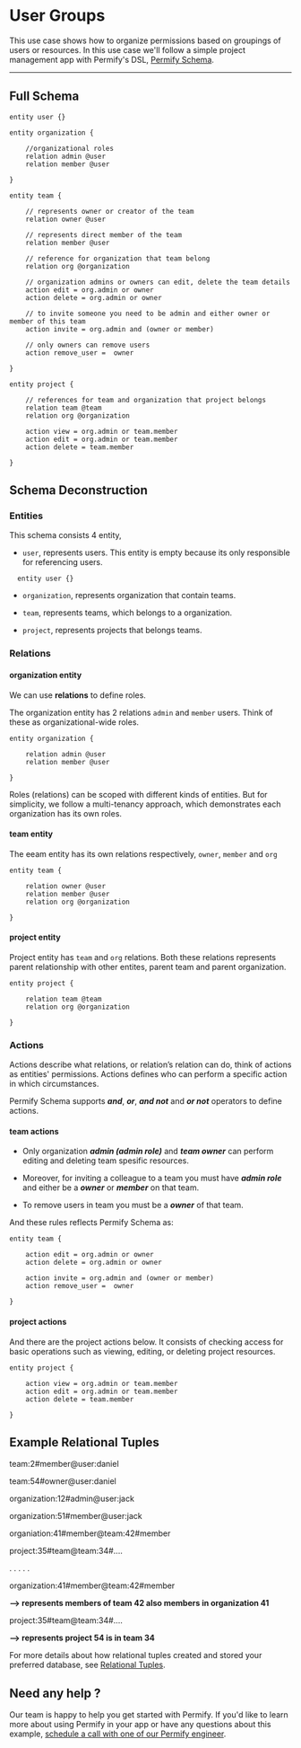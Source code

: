 
# User Groups

This use case shows how to organize permissions based on groupings of users or resources. In this use case we'll follow a simple project management app with Permify's DSL, [Permify Schema].

[Permify Schema]: /docs/getting-started/modeling

-------

## Full Schema

```perm
entity user {}

entity organization {

    //organizational roles
    relation admin @user
    relation member @user

}

entity team {

    // represents owner or creator of the team
	relation owner @user

    // represents direct member of the team
	relation member @user

    // reference for organization that team belong
    relation org @organization

    // organization admins or owners can edit, delete the team details
    action edit = org.admin or owner
    action delete = org.admin or owner

    // to invite someone you need to be admin and either owner or member of this team
    action invite = org.admin and (owner or member)

    // only owners can remove users
    action remove_user =  owner

}

entity project {

    // references for team and organization that project belongs
	relation team @team
    relation org @organization

    action view = org.admin or team.member
    action edit = org.admin or team.member
    action delete = team.member

}
```

## Schema Deconstruction

### Entities

This schema consists 4 entity, 

- `user`, represents users. This entity is empty because its only responsible for referencing users.

```perm
  entity user {}
```

- `organization`, represents organization that contain teams.

- `team`, represents teams, which belongs to a organization.

- `project`, represents projects that belongs teams.

### Relations

#### organization entity

We can use **relations** to define roles.

The organization entity has 2 relations ``admin`` and ``member`` users. Think of these as organizational-wide roles.

```perm
entity organization {

    relation admin @user
    relation member @user

}

```

Roles (relations) can be scoped with different kinds of entities. But for simplicity, we follow a multi-tenancy approach, which demonstrates each organization has its own roles.

#### team entity

The eeam entity has its own relations respectively,  ``owner``, ``member`` and ``org``

```perm
entity team {

	relation owner @user
	relation member @user
    relation org @organization

}
```

#### project entity

Project entity has  ``team`` and ``org`` relations. Both these relations represents parent relationship with other entites, parent team and parent organization.

```perm
entity project {

	relation team @team
    relation org @organization

}
```

### Actions

Actions describe what relations, or relation’s relation can do, think of actions as entities' permissions. Actions defines who can perform a specific action in which circumstances.

Permify Schema supports ***and***, ***or***, ***and not*** and ***or not*** operators to define actions. 

#### team actions

- Only organization ***admin (admin role)*** and ***team owner*** can perform editing and deleting team spesific resources. 

- Moreover, for inviting a colleague to a team you must have ***admin role*** and either be a ***owner*** or ***member*** on that team. 

- To remove users in team you must be a ***owner*** of that team. 

And these rules reflects Permify Schema as:

```perm
entity team {

    action edit = org.admin or owner
    action delete = org.admin or owner

    action invite = org.admin and (owner or member)
    action remove_user =  owner

}
```

#### project actions

And there are the project actions below. It consists of checking access for basic operations such as viewing, editing, or deleting project resources.

```perm
entity project {

    action view = org.admin or team.member
    action edit = org.admin or team.member
    action delete = team.member

}
```

## Example Relational Tuples 

team:2#member@user:daniel

team:54#owner@user:daniel

organization:12#admin@user:jack

organization:51#member@user:jack

organiation:41#member@team:42#member 

project:35#team@team:34#....


.
.
.
.
.


organization:41#member@team:42#member 

**--> represents members of team 42 also members in organization 41**

project:35#team@team:34#....

**--> represents project 54 is in team 34**

For more details about how relational tuples created and stored your preferred database, see [Relational Tuples].

[Relational Tuples]: ../getting-started/sync-data.md

## Need any help ?

Our team is happy to help you get started with Permify. If you'd like to learn more about using Permify in your app or have any questions about this example, [schedule a call with one of our Permify engineer](https://calendly.com/ege-permify/30min).

